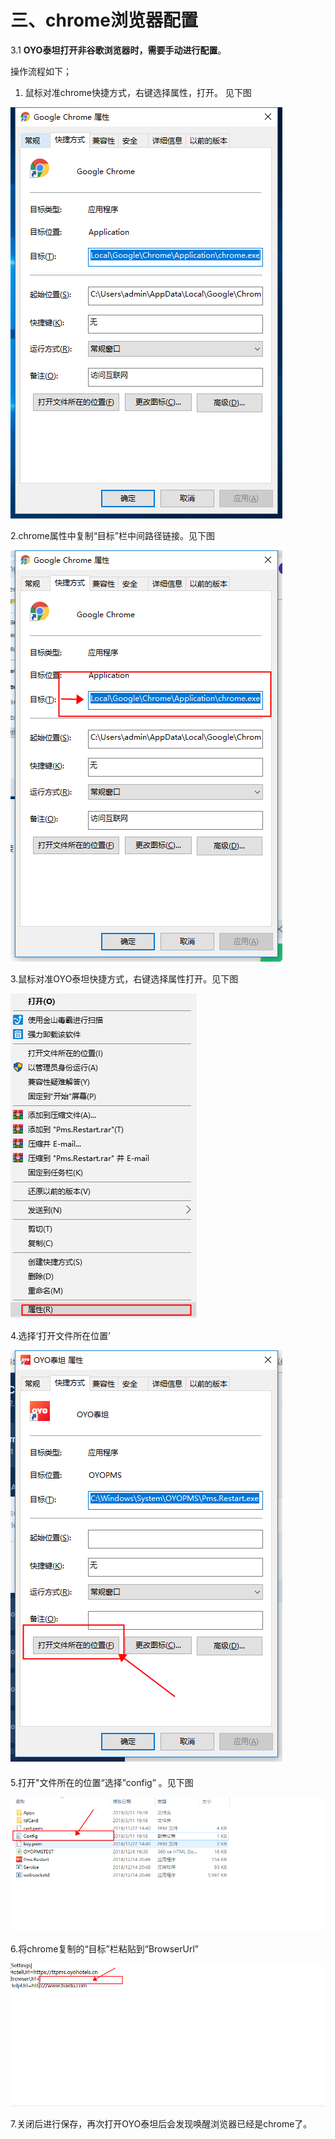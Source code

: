 # 三、chrome浏览器配置

3.1 **OYO泰坦打开非谷歌浏览器时，需要手动进行配置**。

操作流程如下；

1. 鼠标对准chrome快捷方式，右键选择属性，打开。 见下图

![&#x6253;&#x5F00;chrome&#x5C5E;&#x6027;](../.gitbook/assets/image%20%28149%29.png)

  2.chrome属性中复制“目标”栏中间路径链接。见下图

![&#x590D;&#x5236;&#x8DEF;&#x5F84;&#x4F4D;&#x7F6E;](../.gitbook/assets/image%20%28255%29.png)

3.鼠标对准OYO泰坦快捷方式，右键选择属性打开。见下图

![   &#x6253;&#x5F00;OYO&#x6CF0;&#x5766;&#x5C5E;&#x6027;](../.gitbook/assets/image%20%28473%29.png)

4.选择‘打开文件所在位置’

![&#x9009;&#x62E9;&#x2018;&#x6253;&#x5F00;&#x6587;&#x4EF6;&#x6240;&#x5728;&#x4F4D;&#x7F6E;&#x2019;](../.gitbook/assets/image%20%28487%29.png)

#### 

5.打开"文件所在的位置“选择”config” 。见下图

![](../.gitbook/assets/image%20%28378%29.png)

6.将chrome复制的“目标”栏粘贴到“BrowserUrl”

![](../.gitbook/assets/image%20%28227%29.png)

7.关闭后进行保存，再次打开OYO泰坦后会发现唤醒浏览器已经是chrome了。

